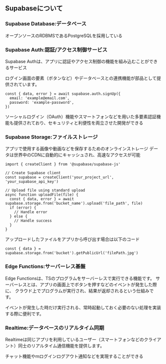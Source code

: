 ## Supabaseについて

### Supabase Database:データベース
オープンソースのRDBMSであるPostgreSQLを採用している

### Supabase Auth:認証/アクセス制御サービス
Supabase Authは、アプリに認証やアクセス制御の機能を組み込むことができるサービス

ログイン画面の要素（ボタンなど）やデータベースとの連携機能が部品として提供されています。

```shell
const { data, error } = await supabase.auth.signUp({
  email: 'example@email.com',
  password: 'example-password',
})
```
ソーシャルログイン（OAuth）機能やスマートフォンなどを用いた多要素認証機能も提供されており、セキュリティと利便性を両立させた開発ができる

### Supabase Storage:ファイルストレージ
アプリで使用する画像や動画などを保存するためのオンラインストレージ
データは世界中のCDNに自動的にキャッシュされ、高速なアクセスが可能

```shell
import { createClient } from '@supabase/supabase-js'

// Create Supabase client
const supabase = createClient('your_project_url', 'your_supabase_api_key')

// Upload file using standard upload
async function uploadFile(file) {
  const { data, error } = await supabase.storage.from('bucket_name').upload('file_path', file)
  if (error) {
    // Handle error
  } else {
    // Handle success
  }
}
```
アップロードしたファイルをアプリから呼び出す場合は以下のコード
```shell
const { data } = supabase.storage.from('bucket').getPublicUrl('filePath.jpg')
```

### Edge Functions:サーバーレス基盤
Edge Functionsは、TSのプログラムをサーバーレスで実行できる機能です。
サーバーレスとは、アプリの画面上でボタンを押すなどのイベントが発生した際に、
クラウド上でプログラムが実行され、結果が返却されるという仕組みです。

イベントが発生した時だけ実行される、常時起動しておく必要のない処理を実装する際に便利です。

### Realtime:データベースのリアルタイム同期
Realtimeは同じアプリを利用しているユーザー（スマートフォンなどのクライアント）同士のリアルタイム通信機能を提供します。

チャット機能やmログインログアウト通知などを実現することができる
